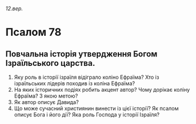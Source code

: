 
_12.вер._

#  Псалом 78

## Повчальна історія утвердження Богом Ізраїльського царства.
1. Яку роль в історії ізраїля відіграло коліно Ефраїма? Хто із ізраїльських лідерів походив із коліна Ефраїма?
2. На яких історичних подіях робить акцент автор? Чому дорікає коліну Ефраїма? З якою метою?
3. Як автор описує Давида?
4. Що може сучасний християнин винести із цієї історії? Як псалом описує Бога і його дії? Яка роль Господа у історії Ізраїля?
